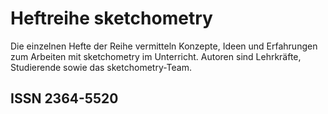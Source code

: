 # Heftreihe sketchometry

Die einzelnen Hefte der Reihe vermitteln Konzepte, Ideen und Erfahrungen zum Arbeiten mit sketchometry im Unterricht.
Autoren sind Lehrkräfte, Studierende sowie das sketchometry-Team.

## ISSN 2364-5520